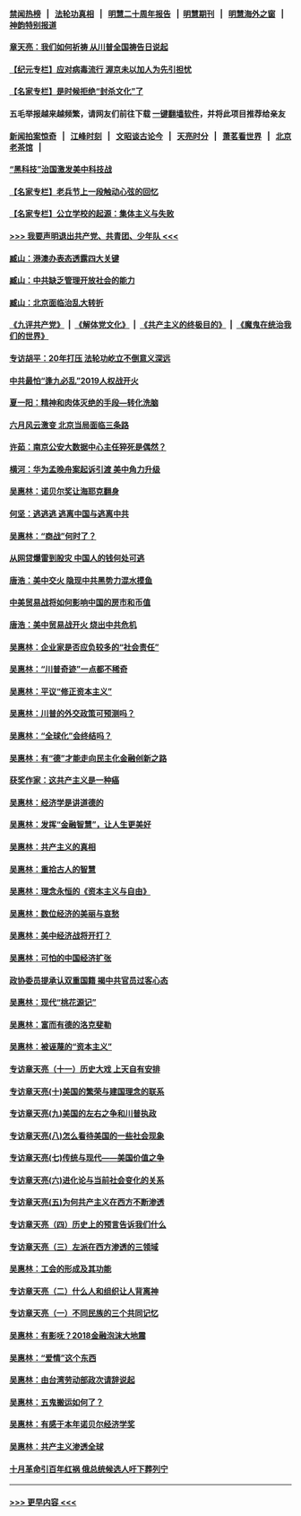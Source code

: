 #### [禁闻热榜](热点新闻.md?=0)  &nbsp;&nbsp;|&nbsp;&nbsp; [法轮功真相](https://github.com/gfw-breaker/truth/blob/master/README.md?=0) &nbsp;&nbsp;|&nbsp;&nbsp; [明慧二十周年报告](https://github.com/gfw-breaker/mh-reports/blob/master/README.md?=0) &nbsp;&nbsp;|&nbsp;&nbsp;[明慧期刊](https://github.com/gfw-breaker/mh-qikan) &nbsp;&nbsp;|&nbsp;&nbsp; [明慧海外之窗](https://github.com/gfw-breaker/mh-news/blob/master/README.md?=0) &nbsp;&nbsp;|&nbsp;&nbsp; [神韵特别报道](https://github.com/gfw-breaker/mh-news/blob/master/shenyun.md?=0)
#### [章天亮：我们如何祈祷 从川普全国祷告日说起](../pages/nsc423/n11944627.md?t=03172031) 
#### [【纪元专栏】应对病毒流行 渥京未以加人为先引担忧](../pages/nsc423/n11875714.md?t=03172031) 
#### [【名家专栏】是时候拒绝“封杀文化”了](../pages/nsc423/n11814093.md?t=03172031) 
#### 五毛举报越来越频繁，请网友们前往下载 [一键翻墙软件](https://github.com/gfw-breaker/ssr-accounts)，并将此项目推荐给亲友
#### [新闻拍案惊奇](https://github.com/gfw-breaker/banned-news/blob/master/pages/link4.md) &nbsp;&nbsp;|&nbsp;&nbsp; [江峰时刻](https://github.com/gfw-breaker/banned-news/blob/master/pages/link4.md) &nbsp;&nbsp;|&nbsp;&nbsp; [文昭谈古论今](https://github.com/gfw-breaker/banned-news/blob/master/pages/link4.md) &nbsp;&nbsp;|&nbsp;&nbsp; [天亮时分](https://github.com/gfw-breaker/banned-news/blob/master/pages/link4.md) &nbsp;&nbsp;|&nbsp;&nbsp; [萧茗看世界](https://github.com/gfw-breaker/banned-news/blob/master/pages/link4.md) &nbsp;&nbsp;|&nbsp;&nbsp; [北京老茶馆](https://github.com/gfw-breaker/banned-news/blob/master/pages/link4.md) &nbsp;&nbsp;|&nbsp;&nbsp; 
#### [“黑科技”治国激发美中科技战](../pages/nsc423/n11638056.md?t=03172031) 
#### [【名家专栏】老兵节上一段触动心弦的回忆](../pages/nsc423/n11646016.md?t=03172031) 
#### [【名家专栏】公立学校的起源：集体主义与失败](../pages/nsc423/n11601833.md?t=03172031) 
#### [>>> 我要声明退出共产党、共青团、少年队 <<<](https://github.com/begood0513/goodnews/blob/master/quit/letter.md) 
#### [臧山：港澳办表态透露四大关键](../pages/nsc423/n11421628.md?t=03172031) 
#### [臧山：中共缺乏管理开放社会的能力](../pages/nsc423/n11407457.md?t=03172031) 
#### [臧山：北京面临治乱大转折](../pages/nsc423/n11406895.md?t=03172031) 
#### [《九评共产党》](https://github.com/begood0513/9ping.md/blob/master/README.md) &nbsp;|&nbsp; [《解体党文化》](../../../../jtdwh.md/blob/master/README.md)  &nbsp;|&nbsp; [《共产主义的终极目的》](../../../../gczydzjmd.md/blob/master/README.md) &nbsp;|&nbsp; [《魔鬼在统治我们的世界》](../../../../mgztzwmdsj.md/blob/master/README.md) 
#### [专访胡平：20年打压 法轮功屹立不倒意义深远](../pages/nsc423/n11398800.md?t=03172031) 
#### [中共最怕“逢九必乱”2019人权战开火](../pages/nsc423/n11385248.md?t=03172031) 
#### [夏一阳：精神和肉体灭绝的手段—转化洗脑](../pages/nsc423/n11368250.md?t=03172031) 
#### [六月风云激变 北京当局面临三条路](../pages/nsc423/n11313668.md?t=03172031) 
#### [许茹：南京公安大数据中心主任猝死是偶然？](../pages/nsc423/n11064744.md?t=03172031) 
#### [横河：华为孟晚舟案起诉引渡 美中角力升级](../pages/nsc423/n11027230.md?t=03172031) 
#### [吴惠林：诺贝尔奖让海耶克翻身](../pages/nsc423/n10890049.md?t=03172031) 
#### [何坚：逃逃逃 逃离中国与逃离中共](../pages/nsc423/n10592891.md?t=03172031) 
#### [吴惠林：“商战”何时了？](../pages/nsc423/n10573558.md?t=03172031) 
#### [从网贷爆雷到股灾 中国人的钱何处可逃](../pages/nsc423/n10572800.md?t=03172031) 
#### [唐浩：美中交火 隐现中共黑势力混水摸鱼](../pages/nsc423/n10544040.md?t=03172031) 
#### [中美贸易战将如何影响中国的房市和币值](../pages/nsc423/n10543697.md?t=03172031) 
#### [唐浩：美中贸易战开火 烧出中共危机](../pages/nsc423/n10540126.md?t=03172031) 
#### [吴惠林：企业家是否应负较多的“社会责任”](../pages/nsc423/n10535022.md?t=03172031) 
#### [吴惠林：“川普奇迹”一点都不稀奇](../pages/nsc423/n10512808.md?t=03172031) 
#### [吴惠林：平议“修正资本主义”](../pages/nsc423/n10495724.md?t=03172031) 
#### [吴惠林：川普的外交政策可预测吗？](../pages/nsc423/n10462387.md?t=03172031) 
#### [吴惠林：“全球化”会终结吗？](../pages/nsc423/n10452838.md?t=03172031) 
#### [吴惠林：有“德”才能走向民主化金融创新之路](../pages/nsc423/n10432292.md?t=03172031) 
#### [获奖作家：这共产主义是一种癌](../pages/nsc423/n10431541.md?t=03172031) 
#### [吴惠林：经济学是讲道德的](../pages/nsc423/n10398014.md?t=03172031) 
#### [吴惠林：发挥“金融智慧”，让人生更美好](../pages/nsc423/n10375019.md?t=03172031) 
#### [吴惠林：共产主义的真相](../pages/nsc423/n10351394.md?t=03172031) 
#### [吴惠林：重拾古人的智慧](../pages/nsc423/n10337691.md?t=03172031) 
#### [吴惠林：理念永恒的《资本主义与自由》](../pages/nsc423/n10316274.md?t=03172031) 
#### [吴惠林：数位经济的美丽与哀愁](../pages/nsc423/n10292946.md?t=03172031) 
#### [吴惠林：美中经济战将开打？](../pages/nsc423/n10258825.md?t=03172031) 
#### [吴惠林：可怕的中国经济扩张](../pages/nsc423/n10219147.md?t=03172031) 
#### [政协委员提承认双重国籍 揭中共官员过客心态](../pages/nsc423/n10208809.md?t=03172031) 
#### [吴惠林：现代“桃花源记”](../pages/nsc423/n10185234.md?t=03172031) 
#### [吴惠林：富而有德的洛克斐勒](../pages/nsc423/n10142264.md?t=03172031) 
#### [吴惠林：被诬蔑的“资本主义”](../pages/nsc423/n10124816.md?t=03172031) 
#### [专访章天亮（十一）历史大戏 上天自有安排](../pages/nsc423/n10094905.md?t=03172031) 
#### [专访章天亮(十)美国的繁荣与建国理念的联系](../pages/nsc423/n10094899.md?t=03172031) 
#### [专访章天亮(九)美国的左右之争和川普执政](../pages/nsc423/n10094889.md?t=03172031) 
#### [专访章天亮(八)怎么看待美国的一些社会现象](../pages/nsc423/n10094857.md?t=03172031) 
#### [专访章天亮(七)传统与现代——美国价值之争](../pages/nsc423/n10093140.md?t=03172031) 
#### [专访章天亮(六)进化论与当前社会变化的关系](../pages/nsc423/n10092036.md?t=03172031) 
#### [专访章天亮(五)为何共产主义在西方不断渗透](../pages/nsc423/n10083620.md?t=03172031) 
#### [专访章天亮（四）历史上的预言告诉我们什么](../pages/nsc423/n10083606.md?t=03172031) 
#### [专访章天亮（三）左派在西方渗透的三领域](../pages/nsc423/n10081115.md?t=03172031) 
#### [吴惠林：工会的形成及其功能](../pages/nsc423/n10080633.md?t=03172031) 
#### [专访章天亮（二）什么人和组织让人背离神](../pages/nsc423/n10076637.md?t=03172031) 
#### [专访章天亮（一）不同民族的三个共同记忆](../pages/nsc423/n10074188.md?t=03172031) 
#### [吴惠林：有影呒？2018金融泡沫大地震](../pages/nsc423/n10040534.md?t=03172031) 
#### [吴惠林：“爱情”这个东西](../pages/nsc423/n10019423.md?t=03172031) 
#### [吴惠林：由台湾劳动部政次请辞说起](../pages/nsc423/n9979679.md?t=03172031) 
#### [吴惠林：五鬼搬运如何了？](../pages/nsc423/n9925338.md?t=03172031) 
#### [吴惠林：有感于本年诺贝尔经济学奖](../pages/nsc423/n9871883.md?t=03172031) 
#### [吴惠林：共产主义渗透全球](../pages/nsc423/n9812748.md?t=03172031) 
#### [十月革命引百年红祸 俄总统候选人吁下葬列宁](../pages/nsc423/n9810182.md?t=03172031) 

----
#### [ >>> 更早内容 <<< ](../indexes/nsc423-earlier.md)
